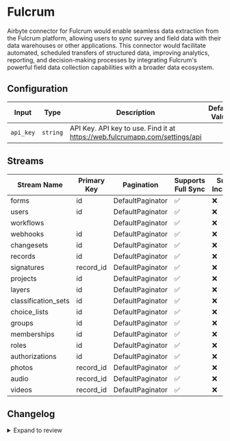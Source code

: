 # Fulcrum
Airbyte connector for Fulcrum would enable seamless data extraction from the Fulcrum platform, allowing users to sync survey and field data with their data warehouses or other applications. This connector would facilitate automated, scheduled transfers of structured data, improving analytics, reporting, and decision-making processes by integrating Fulcrum's powerful field data collection capabilities with a broader data ecosystem.

## Configuration

| Input | Type | Description | Default Value |
|-------|------|-------------|---------------|
| `api_key` | `string` | API Key. API key to use. Find it at https://web.fulcrumapp.com/settings/api |  |

## Streams
| Stream Name | Primary Key | Pagination | Supports Full Sync | Supports Incremental |
|-------------|-------------|------------|---------------------|----------------------|
| forms | id | DefaultPaginator | ✅ |  ❌  |
| users | id | DefaultPaginator | ✅ |  ❌  |
| workflows |  | DefaultPaginator | ✅ |  ❌  |
| webhooks | id | DefaultPaginator | ✅ |  ❌  |
| changesets | id | DefaultPaginator | ✅ |  ❌  |
| records | id | DefaultPaginator | ✅ |  ❌  |
| signatures | record_id | DefaultPaginator | ✅ |  ❌  |
| projects | id | DefaultPaginator | ✅ |  ❌  |
| layers | id | DefaultPaginator | ✅ |  ❌  |
| classification_sets | id | DefaultPaginator | ✅ |  ❌  |
| choice_lists | id | DefaultPaginator | ✅ |  ❌  |
| groups | id | DefaultPaginator | ✅ |  ❌  |
| memberships | id | DefaultPaginator | ✅ |  ❌  |
| roles | id | DefaultPaginator | ✅ |  ❌  |
| authorizations | id | DefaultPaginator | ✅ |  ❌  |
| photos | record_id | DefaultPaginator | ✅ |  ❌  |
| audio | record_id | DefaultPaginator | ✅ |  ❌  |
| videos | record_id | DefaultPaginator | ✅ |  ❌  |

## Changelog

<details>
  <summary>Expand to review</summary>

| Version          | Date              | Pull Request | Subject        |
|------------------|-------------------|--------------|----------------|
| 0.0.33 | 2025-08-23 | [65303](https://github.com/airbytehq/airbyte/pull/65303) | Update dependencies |
| 0.0.32 | 2025-08-09 | [64708](https://github.com/airbytehq/airbyte/pull/64708) | Update dependencies |
| 0.0.31 | 2025-08-02 | [64391](https://github.com/airbytehq/airbyte/pull/64391) | Update dependencies |
| 0.0.30 | 2025-07-26 | [63940](https://github.com/airbytehq/airbyte/pull/63940) | Update dependencies |
| 0.0.29 | 2025-07-19 | [63600](https://github.com/airbytehq/airbyte/pull/63600) | Update dependencies |
| 0.0.28 | 2025-07-12 | [62992](https://github.com/airbytehq/airbyte/pull/62992) | Update dependencies |
| 0.0.27 | 2025-07-05 | [62764](https://github.com/airbytehq/airbyte/pull/62764) | Update dependencies |
| 0.0.26 | 2025-06-28 | [62346](https://github.com/airbytehq/airbyte/pull/62346) | Update dependencies |
| 0.0.25 | 2025-06-21 | [61950](https://github.com/airbytehq/airbyte/pull/61950) | Update dependencies |
| 0.0.24 | 2025-06-14 | [61268](https://github.com/airbytehq/airbyte/pull/61268) | Update dependencies |
| 0.0.23 | 2025-05-24 | [59957](https://github.com/airbytehq/airbyte/pull/59957) | Update dependencies |
| 0.0.22 | 2025-05-03 | [59419](https://github.com/airbytehq/airbyte/pull/59419) | Update dependencies |
| 0.0.21 | 2025-04-26 | [58860](https://github.com/airbytehq/airbyte/pull/58860) | Update dependencies |
| 0.0.20 | 2025-04-19 | [58325](https://github.com/airbytehq/airbyte/pull/58325) | Update dependencies |
| 0.0.19 | 2025-04-12 | [57761](https://github.com/airbytehq/airbyte/pull/57761) | Update dependencies |
| 0.0.18 | 2025-04-05 | [57236](https://github.com/airbytehq/airbyte/pull/57236) | Update dependencies |
| 0.0.17 | 2025-03-29 | [56480](https://github.com/airbytehq/airbyte/pull/56480) | Update dependencies |
| 0.0.16 | 2025-03-22 | [55933](https://github.com/airbytehq/airbyte/pull/55933) | Update dependencies |
| 0.0.15 | 2025-03-08 | [55312](https://github.com/airbytehq/airbyte/pull/55312) | Update dependencies |
| 0.0.14 | 2025-03-01 | [54409](https://github.com/airbytehq/airbyte/pull/54409) | Update dependencies |
| 0.0.13 | 2025-02-15 | [53769](https://github.com/airbytehq/airbyte/pull/53769) | Update dependencies |
| 0.0.12 | 2025-02-08 | [53319](https://github.com/airbytehq/airbyte/pull/53319) | Update dependencies |
| 0.0.11 | 2025-02-01 | [52839](https://github.com/airbytehq/airbyte/pull/52839) | Update dependencies |
| 0.0.10 | 2025-01-25 | [52324](https://github.com/airbytehq/airbyte/pull/52324) | Update dependencies |
| 0.0.9 | 2025-01-18 | [51627](https://github.com/airbytehq/airbyte/pull/51627) | Update dependencies |
| 0.0.8 | 2025-01-11 | [51138](https://github.com/airbytehq/airbyte/pull/51138) | Update dependencies |
| 0.0.7 | 2024-12-28 | [50560](https://github.com/airbytehq/airbyte/pull/50560) | Update dependencies |
| 0.0.6 | 2024-12-21 | [50038](https://github.com/airbytehq/airbyte/pull/50038) | Update dependencies |
| 0.0.5 | 2024-12-14 | [49512](https://github.com/airbytehq/airbyte/pull/49512) | Update dependencies |
| 0.0.4 | 2024-12-12 | [49200](https://github.com/airbytehq/airbyte/pull/49200) | Update dependencies |
| 0.0.3 | 2024-11-05 | [48358](https://github.com/airbytehq/airbyte/pull/48358) | Revert to source-declarative-manifest v5.17.0 |
| 0.0.2 | 2024-11-05 | [48333](https://github.com/airbytehq/airbyte/pull/48333) | Update dependencies |
| 0.0.1 | 2024-10-21 | | Initial release by [@parthiv11](https://github.com/parthiv11) via Connector Builder |

</details>
